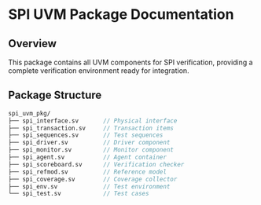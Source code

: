 # SPI UVM Package Documentation

## Overview
This package contains all UVM components for SPI verification, providing a complete verification environment ready for integration.

## Package Structure
```systemverilog
spi_uvm_pkg/
├── spi_interface.sv       // Physical interface
├── spi_transaction.sv     // Transaction items
├── spi_sequences.sv       // Test sequences
├── spi_driver.sv          // Driver component
├── spi_monitor.sv         // Monitor component
├── spi_agent.sv           // Agent container
├── spi_scoreboard.sv      // Verification checker
├── spi_refmod.sv          // Reference model
├── spi_coverage.sv        // Coverage collector
├── spi_env.sv             // Test environment
└── spi_test.sv            // Test cases
```

